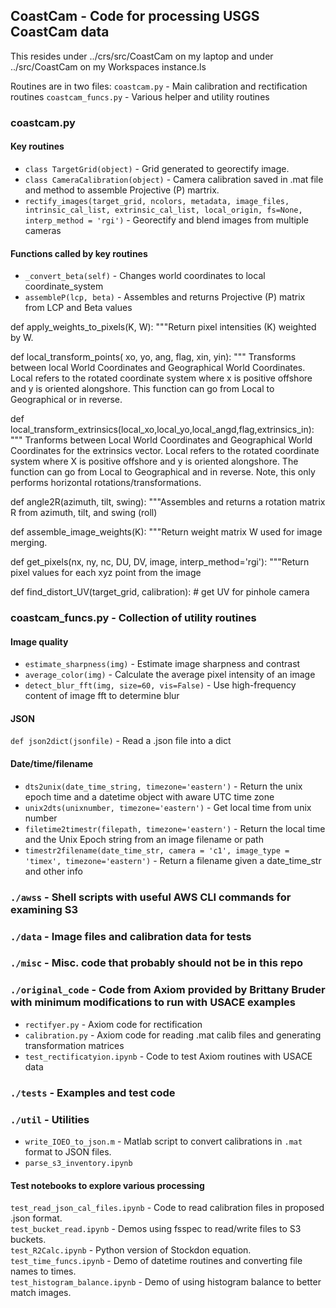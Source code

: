 ## CoastCam - Code for processing USGS CoastCam data

This resides under ../crs/src/CoastCam on my laptop and under ../src/CoastCam on my Workspaces instance.ls

Routines are in two files:
`coastcam.py` - Main calibration and rectification routines
`coastcam_funcs.py` - Various helper and utility routines

### coastcam.py
#### Key routines
* `class TargetGrid(object)` - Grid generated to georectify image.
* `class CameraCalibration(object)` - Camera calibration saved in .mat file and method to assemble Projective (P) martrix.
* `rectify_images(target_grid, ncolors, metadata, image_files, intrinsic_cal_list, extrinsic_cal_list, local_origin, fs=None, interp_method = 'rgi')` - Georectify and blend images from multiple cameras

#### Functions called by key routines
* `_convert_beta(self)` - Changes world coordinates to local coordinate_system
* `assembleP(lcp, beta)` - Assembles and returns Projective (P) matrix from LCP and Beta values


def apply_weights_to_pixels(K, W):
    """Return pixel intensities (K) weighted by W.


def local_transform_points( xo, yo, ang, flag, xin, yin):
    """
    Transforms between local World Coordinates and Geographical
    World Coordinates. Local refers to the rotated coordinate system where x
    is positive offshore and y is oriented alongshore. This function can go
    from Local to Geographical or in reverse.


def local_transform_extrinsics(local_xo,local_yo,local_angd,flag,extrinsics_in):
    """
    Tranforms between Local World Coordinates and Geographical
    World Coordinates for the extrinsics vector. Local refers to the rotated
    coordinate system where X is positive offshore and y is oriented
    alongshore. The function can go from Local to Geographical and in
    reverse. Note, this only performs horizontal rotations/transformations.


def angle2R(azimuth, tilt, swing):
    """Assembles and returns a rotation matrix R from azimuth, tilt, and swing (roll)


def assemble_image_weights(K):
    """Return weight matrix W used for image merging.


def get_pixels(nx, ny, nc, DU, DV, image, interp_method='rgi'):
    """Return pixel values for each xyz point from the image

def find_distort_UV(target_grid, calibration):
    # get UV for pinhole camera




### coastcam_funcs.py - Collection of utility routines

#### Image quality
* `estimate_sharpness(img)` - Estimate image sharpness and contrast
* `average_color(img)` - Calculate the average pixel intensity of an image
* `detect_blur_fft(img, size=60, vis=False)` - Use high-frequency content of image fft to determine blur

#### JSON
`def json2dict(jsonfile)` - Read a .json file into a dict

#### Date/time/filename
* `dts2unix(date_time_string, timezone='eastern')` - Return the unix epoch time and a datetime object with aware UTC time zone
* `unix2dts(unixnumber, timezone='eastern')` - Get local time from unix number
* `filetime2timestr(filepath, timezone='eastern')` - Return the local time and the Unix Epoch string from an image filename or path
* `timestr2filename(date_time_str, camera = 'c1', image_type = 'timex', timezone='eastern')` - Return a filename given a date_time_str and other info
 
### `./awss` - Shell scripts with useful AWS CLI commands for examining S3

### `./data` - Image files and calibration data for tests

### `./misc` - Misc. code that probably should not be in this repo

### `./original_code` - Code from Axiom provided by Brittany Bruder with minimum modifications to run with USACE examples
* `rectifyer.py` - Axiom code for rectification  
* `calibration.py` - Axiom code for reading .mat calib files and generating transformation matrices  
* `test_rectificatyion.ipynb` - Code to test Axiom routines with USACE data 

### `./tests` - Examples and test code

### `./util` - Utilities
* `write_IOEO_to_json.m` - Matlab script to convert calibrations in `.mat` format to JSON files.
* `parse_s3_inventory.ipynb` 

#### Test notebooks to explore various processing

`test_read_json_cal_files.ipynb` - Code to read calibration files in proposed .json format.   
`test_bucket_read.ipynb` - Demos using fsspec to read/write files to S3 buckets.  
`test_R2Calc.ipynb` - Python version of Stockdon equation.  
`test_time_funcs.ipynb` - Demo of datetime routines and converting file names to times.  
`test_histogram_balance.ipynb` - Demo of using histogram balance to better match images.   

